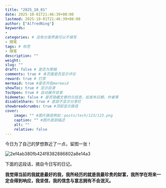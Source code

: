 ```yaml
---
title: "2025_10_01"
date: 2025-10-01T21:46:39+08:00
lastmod: 2025-10-01T21:46:39+08:00
author: ["AlfredNing"]
keywords: 
- 
categories: # 没有分类界面可以不填写
- 随笔
tags: # 标签
- 随笔
description: ""
weight:
slug: ""
draft: false # 是否为草稿
comments: true # 本页面是否显示评论
reward: true # 打赏
mermaid: true #是否开启mermaid
showToc: true # 显示目录
TocOpen: true # 自动展开目录
hidemeta: false # 是否隐藏文章的元信息，如发布日期、作者等
disableShare: true # 底部不显示分享栏
showbreadcrumbs: true #顶部显示路径
cover:
    image: "" #图片路径例如：posts/tech/123/123.png
    caption: "" #图片底部描述
    alt: ""
    relative: false
---
```


今日为了自己的梦想靠近了一点，留图一张！

![2ef4ab380fb424f8382886802a8e14a3](https://nq-bucket.oss-cn-shanghai.aliyuncs.com/note_img/2ef4ab380fb424f8382886802a8e14a3.jpg)

下面的这段话，摘自今日写的日记。

**我觉得当前的我就是最好的我，我所经历的就是我最珍贵的财富，我所学在将来一定会得到响应，我坚信，我的信念与意志拥有不会泯灭。**

